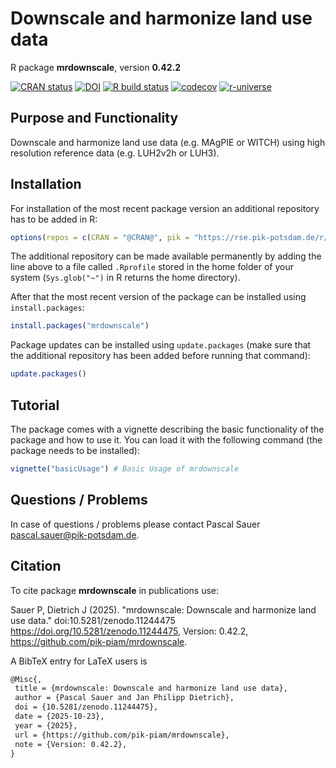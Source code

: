 # Downscale and harmonize land use data

R package **mrdownscale**, version **0.42.2**

[![CRAN status](https://www.r-pkg.org/badges/version/mrdownscale)](https://cran.r-project.org/package=mrdownscale) [![DOI](https://zenodo.org/badge/DOI/10.5281/zenodo.11244475.svg)](https://doi.org/10.5281/zenodo.11244475) [![R build status](https://github.com/pik-piam/mrdownscale/workflows/check/badge.svg)](https://github.com/pik-piam/mrdownscale/actions) [![codecov](https://codecov.io/gh/pik-piam/mrdownscale/branch/master/graph/badge.svg)](https://app.codecov.io/gh/pik-piam/mrdownscale) [![r-universe](https://pik-piam.r-universe.dev/badges/mrdownscale)](https://pik-piam.r-universe.dev/builds)

## Purpose and Functionality

Downscale and harmonize land use data (e.g. MAgPIE or WITCH)
    using high resolution reference data (e.g. LUH2v2h or LUH3).


## Installation

For installation of the most recent package version an additional repository has to be added in R:

```r
options(repos = c(CRAN = "@CRAN@", pik = "https://rse.pik-potsdam.de/r/packages"))
```
The additional repository can be made available permanently by adding the line above to a file called `.Rprofile` stored in the home folder of your system (`Sys.glob("~")` in R returns the home directory).

After that the most recent version of the package can be installed using `install.packages`:

```r 
install.packages("mrdownscale")
```

Package updates can be installed using `update.packages` (make sure that the additional repository has been added before running that command):

```r 
update.packages()
```

## Tutorial

The package comes with a vignette describing the basic functionality of the package and how to use it. You can load it with the following command (the package needs to be installed):

```r
vignette("basicUsage") # Basic Usage of mrdownscale
```

## Questions / Problems

In case of questions / problems please contact Pascal Sauer <pascal.sauer@pik-potsdam.de>.

## Citation

To cite package **mrdownscale** in publications use:

Sauer P, Dietrich J (2025). "mrdownscale: Downscale and harmonize land use data." doi:10.5281/zenodo.11244475 <https://doi.org/10.5281/zenodo.11244475>, Version: 0.42.2, <https://github.com/pik-piam/mrdownscale>.

A BibTeX entry for LaTeX users is

 ```latex
@Misc{,
  title = {mrdownscale: Downscale and harmonize land use data},
  author = {Pascal Sauer and Jan Philipp Dietrich},
  doi = {10.5281/zenodo.11244475},
  date = {2025-10-23},
  year = {2025},
  url = {https://github.com/pik-piam/mrdownscale},
  note = {Version: 0.42.2},
}
```
